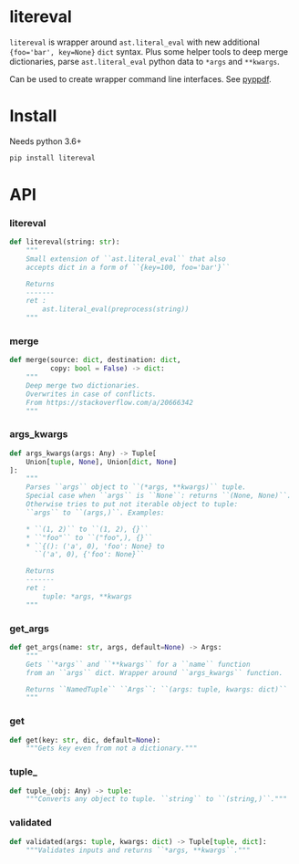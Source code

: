 # litereval

`litereval` is wrapper around `ast.literal_eval` with new additional `{foo='bar', key=None}` `dict` syntax.
Plus some helper tools to deep merge dictionaries, parse `ast.literal_eval` python data to `*args` and `**kwargs`.

Can be used to create wrapper command line interfaces. See [pyppdf](https://github.com/kiwi0fruit/pyppdf).


# Install

Needs python 3.6+

```bash
pip install litereval
```


# API

### litereval

```py
def litereval(string: str):
    """
    Small extension of ``ast.literal_eval`` that also
    accepts dict in a form of ``{key=100, foo='bar'}``

    Returns
    -------
    ret :
        ast.literal_eval(preprocess(string))
    """
```

### merge

```py
def merge(source: dict, destination: dict,
          copy: bool = False) -> dict:
    """
    Deep merge two dictionaries.
    Overwrites in case of conflicts.
    From https://stackoverflow.com/a/20666342
    """
```

### args_kwargs

```py
def args_kwargs(args: Any) -> Tuple[
    Union[tuple, None], Union[dict, None]
]:
    """
    Parses ``args`` object to ``(*args, **kwargs)`` tuple.
    Special case when ``args`` is ``None``: returns ``(None, None)``.
    Otherwise tries to put not iterable object to tuple:
    ``args`` to ``(args,)``. Examples:

    * ``(1, 2)`` to ``(1, 2), {}``
    * ``"foo"`` to ``("foo",), {}``
    * ``{(): ('a', 0), 'foo': None} to
      ``('a', 0), {'foo': None}``

    Returns
    -------
    ret :
        tuple: *args, **kwargs
    """
```

### get_args

```py
def get_args(name: str, args, default=None) -> Args:
    """
    Gets ``*args`` and ``**kwargs`` for a ``name`` function
    from an ``args`` dict. Wrapper around ``args_kwargs`` function.

    Returns ``NamedTuple`` ``Args``: ``(args: tuple, kwargs: dict)``
    """
```

### get

```py
def get(key: str, dic, default=None):
    """Gets key even from not a dictionary."""
```

### tuple\_

```py
def tuple_(obj: Any) -> tuple:
    """Converts any object to tuple. ``string`` to ``(string,)``."""
```

### validated

```py
def validated(args: tuple, kwargs: dict) -> Tuple[tuple, dict]:
    """Validates inputs and returns ``*args, **kwargs``."""
```

